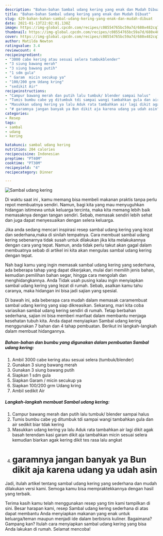 ```yaml
---
description: "Bahan-bahan Sambal udang kering yang enak dan Mudah Dibuat"
title: "Bahan-bahan Sambal udang kering yang enak dan Mudah Dibuat"
slug: 429-bahan-bahan-sambal-udang-kering-yang-enak-dan-mudah-dibuat
date: 2021-01-13T22:02:01.138Z
image: https://img-global.cpcdn.com/recipes/c08554765bc59a7d/680x482cq70/sambal-udang-kering-foto-resep-utama.jpg
thumbnail: https://img-global.cpcdn.com/recipes/c08554765bc59a7d/680x482cq70/sambal-udang-kering-foto-resep-utama.jpg
cover: https://img-global.cpcdn.com/recipes/c08554765bc59a7d/680x482cq70/sambal-udang-kering-foto-resep-utama.jpg
author: Matilda Newton
ratingvalue: 3.4
reviewcount: 4
recipeingredient:
- "3000 cabe kering atau sesuai selera tumbukblender"
- "3 siung bawang merah"
- "3 siung bawang putih"
- "1 sdm gula"
- " Garam  micin secukup ya"
- "100/200 grm Udang kring"
- "sedikit Air"
recipeinstructions:
- "Campur bawang merah dan putih lalu tumbuk/ blender sampai halus"
- "Tumis bumbu cabe yg ditumbuk tdi sampai wangi tambahkan gula dan air sedikit biar tdak kering"
- "Masukkan udang kering ya lalu Aduk rata tambahkan air lagi dikit agak basah terendam kasi garam dikit aja tambahkan micin sesuai selera kemudian biarkan agak kering dikit tes rasa lalu angkat"
- "# garamnya jangan banyak ya Bun dikit aja karena udang ya udah asin"
categories:
- Resep
tags:
- sambal
- udang
- kering

katakunci: sambal udang kering 
nutrition: 204 calories
recipecuisine: Indonesian
preptime: "PT40M"
cooktime: "PT30M"
recipeyield: "4"
recipecategory: Dinner

---
```



![Sambal udang kering](https://img-global.cpcdn.com/recipes/c08554765bc59a7d/680x482cq70/sambal-udang-kering-foto-resep-utama.jpg)

Di waktu  saat ini , kamu memang bisa membeli makanan praktis tanpa perlu repot membuatnya sendiri. Namun, bagi kita yang mau menyuguhkan hidangan istimewa untuk keluarga tercinta, maka kita memang lebih baik memasaknya dengan tangan sendiri. Sebab, memasak sendiri lebih sehat dan juga dapat menyesuaikan dengan selera keluarga.

Jika anda sedang mencari inspirasi resep sambal udang kering yang lezat dan sederhana,maka di sinilah tempatnya. Cara membuat sambal udang kering  sebenarnya tidak susah untuk dilakukan jika kita melakukannya dengan cara yang tepat. Namun, anda tidak perlu takut akan gagal dalam membuatnya 
sebab di artikel ini kita akan mengulas sambal udang kering dengan tepat.  



Nah bagi kamu yang ingin memasak sambal udang kering yang sederhana, ada beberapa tahap yang dapat dikerjakan, mulai dari memilih jenis bahan, kemudian pemilihan bahan segar, hingga cara mengolah dan menghidangkannya. Anda Tidak usah pusing kalau ingin menyiapkan sambal udang kering yang lezat di rumah. Sebab, asalkan kamu  tahu caranya, maka hidangan ini bisa jadi sajian yang spesial.

Di bawah ini, ada beberapa cara mudah dalam memasak caramembuat sambal udang kering yang siap dikreasikan. Sekarang, mari kita coba variasikan sambal udang kering sendiri di rumah. Tetap berbahan sederhana, sajian ini bisa memberi manfaat dalam membantu menjaga kesehatan tubuh kita. Anda dapat menyiapkan Sambal udang kering menggunakan 7 bahan dan 4 tahap pembuatan. Berikut ini langkah-langkah dalam membuat hidangannya.

<!--inarticleads1-->

##### Bahan-bahan dan bumbu yang digunakan dalam pembuatan Sambal udang kering:

1. Ambil 3000 cabe kering atau sesuai selera (tumbuk/blender)
1. Gunakan 3 siung bawang merah
1. Gunakan 3 siung bawang putih
1. Siapkan 1 sdm gula
1. Siapkan  Garam / micin secukup ya
1. Siapkan 100/200 grm Udang kring
1. Ambil sedikit Air




<!--inarticleads2-->

##### Langkah-langkah membuat Sambal udang kering:

1. Campur bawang merah dan putih lalu tumbuk/ blender sampai halus
1. Tumis bumbu cabe yg ditumbuk tdi sampai wangi tambahkan gula dan air sedikit biar tdak kering
1. Masukkan udang kering ya lalu Aduk rata tambahkan air lagi dikit agak basah terendam kasi garam dikit aja tambahkan micin sesuai selera kemudian biarkan agak kering dikit tes rasa lalu angkat
1. # garamnya jangan banyak ya Bun dikit aja karena udang ya udah asin




Jadi, itulah artikel tentang  sambal udang kering  yang sederhana dan mudah dilakukan versi kami. Semoga kamu bisa mempraktekkannya dengan hasil yang terbaik. 

Terima kasih kamu telah menggunakan resep yang tim kami tampilkan di sini. Besar harapan kami, resep  Sambal udang kering sederhana di atas dapat membantu Anda menyiapkan makanan yang enak untuk keluarga/teman maupun menjadi ide dalam berbisnis kuliner. Bagaimana? Gampang kan? Itulah cara menyiapkan sambal udang kering yang bisa Anda lakukan di rumah. Selamat mencoba!

